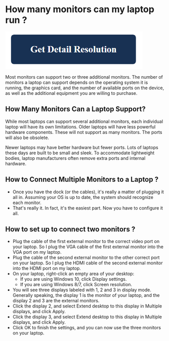 
# How many monitors can my laptop run ?

[![How many monitors can my laptop run](blue.png)](https://computer-solved.com/how-many-monitors-can-my-laptop-run/)

Most monitors can support two or three additional monitors. The number of monitors a laptop can support depends on the operating system it is running, the graphics card, and the number of available ports on the device, as well as the additional equipment you are willing to purchase.

## How Many Monitors Can a Laptop Support?

While most laptops can support several additional monitors, each individual laptop will have its own limitations. Older laptops will have less powerful hardware components. These will not support as many monitors. The ports will also be obsolete.

Newer laptops may have better hardware but fewer ports. Lots of laptops these days are built to be small and sleek. To accommodate lightweight bodies, laptop manufacturers often remove extra ports and internal hardware.

## How to Connect Multiple Monitors to a Laptop ?

* Once you have the dock (or the cables), it's really a matter of plugging it all in. Assuming your OS is up to date, the system should recognize each monitor.
* That's really it. In fact, it's the easiest part. Now you have to configure it all.

## How to set up to connect two monitors ?

* Plug the cable of the first external monitor to the correct video port on your laptop. So I plug the VGA cable of the first external monitor into the VGA port on my laptop.
* Plug the cable of the second external monitor to the other correct port on your laptop. So I plug the HDMI cable of the second external monitor into the HDMI port on my laptop.
* On your laptop, right-click an empty area of your desktop: 
    * If you are using Windows 10, click Display settings.
    * If you are using Windows 8/7, click Screen resolution.
* You will see three displays labeled with 1, 2 and 3 in display mode. Generally speaking, the display 1 is the monitor of your laptop, and the display 2 and 3 are the external monitors.
* Click the display 2, and select Extend desktop to this display in Multiple displays, and click Apply. 
* Click the display 3, and select Extend desktop to this display in Multiple displays, and click Apply. 
* Click OK to finish the settings, and you can now use the three monitors on your laptop.

